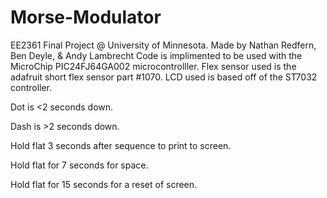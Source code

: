 # Morse-Modulator
EE2361 Final Project @ University of Minnesota. 
Made by Nathan Redfern, Ben Deyle, & Andy Lambrecht
Code is implimented to be used with the MicroChip PIC24FJ64GA002 microcontrolller. Flex sensor used is the adafruit short flex sensor part #1070. LCD used is based off of the ST7032 controller.

Dot is <2 seconds down.

Dash is >2 seconds down.

Hold flat  3 seconds after sequence to print to screen.

Hold flat for 7 seconds for space.

Hold flat for 15 seconds for a reset of screen.
